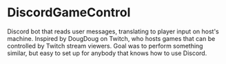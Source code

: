 # DiscordGameControl
Discord bot that reads user messages, translating to player input on host's machine.  Inspired by DougDoug on Twitch, who hosts games that can be controlled by Twitch stream viewers.  Goal was to perform something similar, but easy to set up for anybody that knows how to use Discord.
